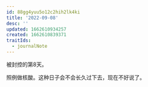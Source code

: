 ```yaml
---
id: 88gg4yuu5o12c2hih2lk4ki
title: '2022-09-08'
desc: ''
updated: 1662610934257
created: 1662610839371
traitIds:
  - journalNote
---
```

被封控的第8天。

照例做核酸。这种日子会不会长久过下去，现在不好说了。
